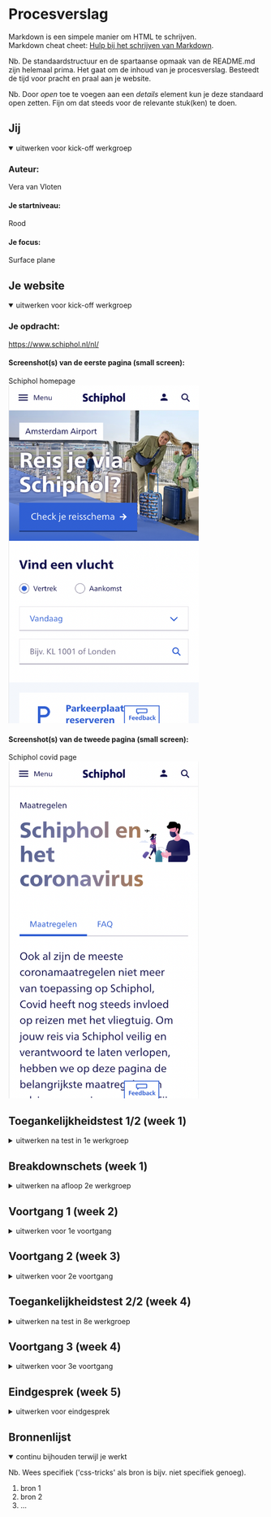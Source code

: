# Procesverslag
Markdown is een simpele manier om HTML te schrijven.  
Markdown cheat cheet: [Hulp bij het schrijven van Markdown](https://github.com/adam-p/markdown-here/wiki/Markdown-Cheatsheet).

Nb. De standaardstructuur en de spartaanse opmaak van de README.md zijn helemaal prima. Het gaat om de inhoud van je procesverslag. Besteedt de tijd voor pracht en praal aan je website.

Nb. Door *open* toe te voegen aan een *details* element kun je deze standaard open zetten. Fijn om dat steeds voor de relevante stuk(ken) te doen.





## Jij

<details open>
  <summary>uitwerken voor kick-off werkgroep</summary>

  ### Auteur:
  Vera van Vloten

  #### Je startniveau:
  Rood

  #### Je focus:
  Surface plane
 
</details>





## Je website

<details open>
  <summary>uitwerken voor kick-off werkgroep</summary>

  ### Je opdracht:
  https://www.schiphol.nl/nl/
  
  #### Screenshot(s) van de eerste pagina (small screen): 
  Schiphol homepage  
  <img src="readme-images/startpaginaSchiphol.png" width="375px" alt="Op de pagina kan je gemakkelijk en snel vinden waar je naar opzoek bent">

  #### Screenshot(s) van de tweede pagina (small screen):
  Schiphol covid page  
  <img src="readme-images/covidpaginaSchiphol.png" width="375px" alt="op deze pagina kan je informatie vinden over covid op schiphol, en wat de regels en maatregelen zijn">
 
</details>



## Toegankelijkheidstest 1/2 (week 1)

<details>
  <summary>uitwerken na test in 1e werkgroep</summary>

  ### Bevindingen
  Lijst met je bevindingen die in de test naar voren kwamen:
  - Genoeg tijd nemen voor het voldoen van taken.
  - Letters groter maken en zorgen voor duidelijk contrast. 


  #### Screenreader
  - Er wordt veel voorgelezen, geeft me stress. 
  - Soms wordt er teveel voorgelezen, denk dan aan hele menu's bovenaan de pagina. 
  - Missende info bij iconen of afbeeldingen. 

  Oplossingen: 
  - Keuze wat wel en niet wordt voorgelezen aan de hand van toetsen op het toetsenbord. 
  - Het keuzemenu niet bovenaan de pagina neerzetten of optie om het hele verhaal te skippen. 
  - Zorgen dat de alt teksten aanwezig zijn voor een goede screenreader ervaring.


  #### Muis en Toetsenbord 
  We hebben alleen gebruik gemaakt van de TAB-toets en de SHIFT-toets. De touchpad was verboden terrein. 
  Dit was best een uitdaging aangezien, je niet echt kan scrollen of zoiets, dit gaat allemaal aan de hand 
  van de TAB-toets.


  #### Motoriek (shocks, elastiekjes)
  Met de elastiekjes op mijn vinger drukte ik soms nog weleens op de verkeerde knopjes of twee tegelijk, 
  dan is gebruik maken van de TAB-toets erg handig, het voorkomt verwarringen.

  
  #### Visueel (brillen, contrast, kleurenblind, dark/light). 
  Sommige brilletjes waren gewoon heel erg irritant, omdat je dan maar weinig kon zien of een heel klein beetje of wazig, 
  het helpt dan om een hoog contrast te hebben. Of de lettergrootte te kunnen aanpassen.


</details>



## Breakdownschets (week 1)

<details>
  <summary>uitwerken na afloop 2e werkgroep</summary>

  ### de hele pagina: 
  <img src="readme-images/breakdown.schets.png" width="375px" alt="breakdown van de hele pagina">

  ### dynamisch deel (bijv menu): 
  <img src="" width="375px" alt="breakdown van een dynamisch deel">

  ### wellicht nog een dynamisch deel (bijv filter): 
  <img src="" width="375px" alt="breakdown van nog een dynamisch deel">
  Ik heb geprobeerd een breakdown schets te maken van de gehele pagina waarbij ook het dynamische deel wordt behandeld, zie foto.

</details>





## Voortgang 1 (week 2)

<details>
  <summary>uitwerken voor 1e voortgang</summary>

  ### Stand van zaken
  Ik heb nog niet enorm veel gedaaan aan mijn website, ik heb moeite met opgang komen, waaardoor ik nog maar een deel heb van mijn html en nog geen styling.

  ### Agenda voor meeting
  samen met je groepje opstellen

  student 1: Er zijn voor mij niet echt dingen die ik gecheckt wil hebben, ben al lekker bezig.      
  student 2: Ik wil graag kijken naar of mijn html goed semantisch is en mijn CSS er al goed uitziet + tips daarbij.       
     

  ### Verslag van meeting
  hier na afloop snel de uitkomsten van de meeting vastleggen

  - Lekker aan de slag gaan.
  - Voor de navigatie: deels groeperen zodat iconen beter zijn uitgelijnd.
  - SVG en menu samen in een a
  - Icons samen

</details>





## Voortgang 2 (week 3)

<details>
  <summary>uitwerken voor 2e voortgang</summary>

  ### Stand van zaken
  html eerste pagina compleet, begonnen aan CSS, loop vast met form en positionen van achtergrond afbeelding


  ### Agenda voor meeting
  samen met je groepje opstellen

  student 1: Er zijn voor mij niet echt dingen die ik gecheckt wil hebben, ben al lekker bezig.      
  student 2: Ik wil graag kijken naar of mijn html goed semantisch is en mijn CSS er al goed uitziet + tips daarbij. 
  

  ### Verslag van meeting
  hier na afloop snel de uitkomsten van de meeting vastleggen

  - punt 1
  - punt 2
  - nog een punt
- ...

</details>





## Toegankelijkheidstest 2/2 (week 4)

<details>
  <summary>uitwerken na test in 8e werkgroep</summary>

  ### Bevindingen
  Lijst met je bevindingen die in de test naar voren kwamen (geef ook aan wat er verbeterd is):

  #### Screenreader
  Hier korte omschrijving (met indien nodig afbeeldingen)

  Hier een omschrijving van hoe het opgelost kan worden (met indien nodig afbeeldingen)


  #### Muis en Toetsenbord 
  Hier korte omschrijving (met indien nodig afbeeldingen)

  Hier een omschrijving van hoe het opgelost kan worden (met indien nodig afbeeldingen)


  #### Motoriek (shocks, elastiekjes)
  Hier korte omschrijving (met indien nodig afbeeldingen)

  Hier een omschrijving van hoe het opgelost kan worden (met indien nodig afbeeldingen)


  #### Visueel (brillen, contrast, kleurenblind, dark/light). 
  Hier korte omschrijving (met indien nodig afbeeldingen)

  Hier een omschrijving van hoe het opgelost kan worden (met indien nodig afbeeldingen)

</details>





## Voortgang 3 (week 4)

<details>
  <summary>uitwerken voor 3e voortgang</summary>

  ### Stand van zaken
  hier dit ging goed & dit was lastig (neem ook screenshots op van delen van je website en code)


  ### Agenda voor meeting
  samen met je groepje opstellen

  | student 1      | student 2          | student 3    | student 4        |
  | ---            | ---                | ---          | ---              |
  | dit bespreken  | en dit             | en ik dit    | en dan ik dat    |
  | en dat ook nog | dit als er tijd is | nog een punt | dit wil ik zeker |
  | ...            | ...                | ...          | ...              |


  ### Verslag van meeting
  hier na afloop snel de uitkomsten van de meeting vastleggen

  - punt 1
  - punt 2
  - nog een punt
  - ...

</details>





## Eindgesprek (week 5)

<details>
  <summary>uitwerken voor eindgesprek</summary>

  ### Je uitkomst - karakteristiek screenshots:
  <img src="readme-images/dummy-plaatje.jpg" width="375px" alt="uitomst opdracht 1">


  ### Dit ging goed/Heb ik geleerd: 
  Korte omschrijving met plaatjes

  <img src="readme-images/dummy-plaatje.jpg" width="375px" alt="top">


  ### Dit was lastig/Is niet gelukt:
  Korte omschrijving met plaatjes

  <img src="readme-images/dummy-plaatje.jpg" width="375px" alt="bummer">
</details>





## Bronnenlijst

<details open>
  <summary>continu bijhouden terwijl je werkt</summary>

  Nb. Wees specifiek ('css-tricks' als bron is bijv. niet specifiek genoeg).

  1. bron 1
  2. bron 2
  3. ...

</details>